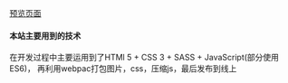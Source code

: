 [预览页面](https://swhzzz.github.io/Acfun/index.html)

#### 本站主要用到的技术
在开发过程中主要运用到了HTMl 5 + CSS 3 + SASS + JavaScript(部分使用ES6)， 
再利用webpac打包图片，css，压缩js，最后发布到线上


